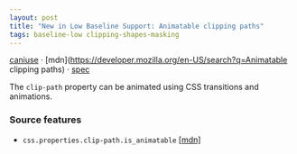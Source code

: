 ```yaml
---
layout: post
title: "New in Low Baseline Support: Animatable clipping paths"
tags: baseline-low clipping-shapes-masking
---
```


[caniuse](https://caniuse.com/?search=clip-path-animatable) · [mdn](https://developer.mozilla.org/en-US/search?q=Animatable clipping paths) · [spec](https://drafts.fxtf.org/css-masking-1/#the-clip-path)

The `clip-path` property can be animated using CSS transitions and animations.

### Source features

- ``css.properties.clip-path.is_animatable`` [[mdn]](https://developer.mozilla.org/en-US/search?q=css.properties.clip-path.is_animatable)
